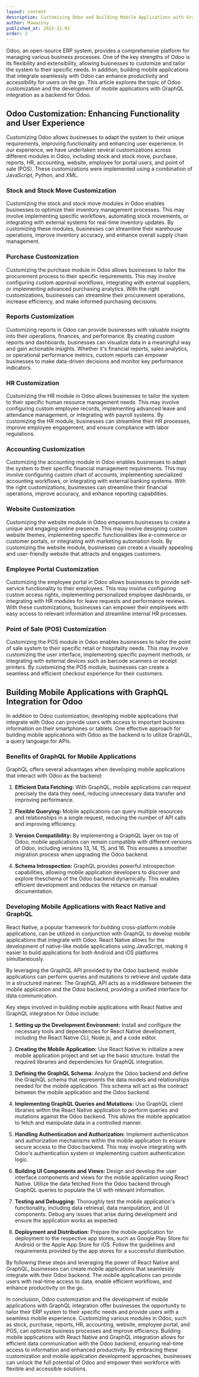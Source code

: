 ```yaml
---
layout: content
description: Customizing Odoo and Building Mobile Applications with GraphQL Integration
author: Mawaziny
published_at: 2022-11-01
order: 2
---
```

Odoo, an open-source ERP system, provides a comprehensive platform for managing various business processes. One of the key strengths of Odoo is its flexibility and extensibility, allowing businesses to customize and tailor the system to their specific needs. In addition, building mobile applications that integrate seamlessly with Odoo can enhance productivity and accessibility for users on the go. This article explores the topic of Odoo customization and the development of mobile applications with GraphQL integration as a backend for Odoo.

## Odoo Customization: Enhancing Functionality and User Experience

Customizing Odoo allows businesses to adapt the system to their unique requirements, improving functionality and enhancing user experience. In our experience, we have undertaken several customizations across different modules in Odoo, including stock and stock move, purchase, reports, HR, accounting, website, employee for portal users, and point of sale (POS). These customizations were implemented using a combination of JavaScript, Python, and XML.

### Stock and Stock Move Customization

Customizing the stock and stock move modules in Odoo enables businesses to optimize their inventory management processes. This may involve implementing specific workflows, automating stock movements, or integrating with external systems for real-time inventory updates. By customizing these modules, businesses can streamline their warehouse operations, improve inventory accuracy, and enhance overall supply chain management.

### Purchase Customization

Customizing the purchase module in Odoo allows businesses to tailor the procurement process to their specific requirements. This may involve configuring custom approval workflows, integrating with external suppliers, or implementing advanced purchasing analytics. With the right customizations, businesses can streamline their procurement operations, increase efficiency, and make informed purchasing decisions.

### Reports Customization

Customizing reports in Odoo can provide businesses with valuable insights into their operations, finances, and performance. By creating custom reports and dashboards, businesses can visualize data in a meaningful way and gain actionable insights. Whether it's financial reports, sales analytics, or operational performance metrics, custom reports can empower businesses to make data-driven decisions and monitor key performance indicators.

### HR Customization

Customizing the HR module in Odoo allows businesses to tailor the system to their specific human resource management needs. This may involve configuring custom employee records, implementing advanced leave and attendance management, or integrating with payroll systems. By customizing the HR module, businesses can streamline their HR processes, improve employee engagement, and ensure compliance with labor regulations.

### Accounting Customization

Customizing the accounting module in Odoo enables businesses to adapt the system to their specific financial management requirements. This may involve configuring custom chart of accounts, implementing specialized accounting workflows, or integrating with external banking systems. With the right customizations, businesses can streamline their financial operations, improve accuracy, and enhance reporting capabilities.

### Website Customization

Customizing the website module in Odoo empowers businesses to create a unique and engaging online presence. This may involve designing custom website themes, implementing specific functionalities like e-commerce or customer portals, or integrating with marketing automation tools. By customizing the website module, businesses can create a visually appealing and user-friendly website that attracts and engages customers.

### Employee Portal Customization

Customizing the employee portal in Odoo allows businesses to provide self-service functionality to their employees. This may involve configuring custom access rights, implementing personalized employee dashboards, or integrating with HR modules for leave requests and performance reviews. With these customizations, businesses can empower their employees with easy access to relevant information and streamline internal HR processes.

### Point of Sale (POS) Customization

Customizing the POS module in Odoo enables businesses to tailor the point of sale system to their specific retail or hospitality needs. This may involve customizing the user interface, implementing specific payment methods, or integrating with external devices such as barcode scanners or receipt printers. By customizing the POS module, businesses can create a seamless and efficient checkout experience for their customers.

## Building Mobile Applications with GraphQL Integration for Odoo

In addition to Odoo customization, developing mobile applications that integrate with Odoo can provide users with access to important business information on their smartphones or tablets. One effective approach for building mobile applications with Odoo as the backend is to utilize GraphQL, a query language for APIs.

### Benefits of GraphQL for Mobile Applications

GraphQL offers several advantages when developing mobile applications that interact with Odoo as the backend:

1. **Efficient Data Fetching:** With GraphQL, mobile applications can request precisely the data they need, reducing unnecessary data transfer and improving performance.

2. **Flexible Querying:** Mobile applications can query multiple resources and relationships in a single request, reducing the number of API calls and improving efficiency.

3. **Version Compatibility:** By implementing a GraphQL layer on top of Odoo, mobile applications can remain compatible with different versions of Odoo, including versions 13, 14, 15, and 16. This ensures a smoother migration process when upgrading the Odoo backend.

4. **Schema Introspection:** GraphQL provides powerful introspection capabilities, allowing mobile application developers to discover and explore theschema of the Odoo backend dynamically. This enables efficient development and reduces the reliance on manual documentation.

### Developing Mobile Applications with React Native and GraphQL

React Native, a popular framework for building cross-platform mobile applications, can be utilized in conjunction with GraphQL to develop mobile applications that integrate with Odoo. React Native allows for the development of native-like mobile applications using JavaScript, making it easier to build applications for both Android and iOS platforms simultaneously.

By leveraging the GraphQL API provided by the Odoo backend, mobile applications can perform queries and mutations to retrieve and update data in a structured manner. The GraphQL API acts as a middleware between the mobile application and the Odoo backend, providing a unified interface for data communication.

Key steps involved in building mobile applications with React Native and GraphQL integration for Odoo include:

1. **Setting up the Development Environment:** Install and configure the necessary tools and dependencies for React Native development, including the React Native CLI, Node.js, and a code editor.

2. **Creating the Mobile Application:** Use React Native to initialize a new mobile application project and set up the basic structure. Install the required libraries and dependencies for GraphQL integration.

3. **Defining the GraphQL Schema:** Analyze the Odoo backend and define the GraphQL schema that represents the data models and relationships needed for the mobile application. This schema will act as the contract between the mobile application and the Odoo backend.

4. **Implementing GraphQL Queries and Mutations:** Use GraphQL client libraries within the React Native application to perform queries and mutations against the Odoo backend. This allows the mobile application to fetch and manipulate data in a controlled manner.

5. **Handling Authentication and Authorization:** Implement authentication and authorization mechanisms within the mobile application to ensure secure access to the Odoo backend. This may involve integrating with Odoo's authentication system or implementing custom authentication logic.

6. **Building UI Components and Views:** Design and develop the user interface components and views for the mobile application using React Native. Utilize the data fetched from the Odoo backend through GraphQL queries to populate the UI with relevant information.

7. **Testing and Debugging:** Thoroughly test the mobile application's functionality, including data retrieval, data manipulation, and UI components. Debug any issues that arise during development and ensure the application works as expected.

8. **Deployment and Distribution:** Prepare the mobile application for deployment to the respective app stores, such as Google Play Store for Android or the Apple App Store for iOS. Follow the guidelines and requirements provided by the app stores for a successful distribution.

By following these steps and leveraging the power of React Native and GraphQL, businesses can create mobile applications that seamlessly integrate with their Odoo backend. The mobile applications can provide users with real-time access to data, enable efficient workflows, and enhance productivity on the go.

In conclusion, Odoo customization and the development of mobile applications with GraphQL integration offer businesses the opportunity to tailor their ERP system to their specific needs and provide users with a seamless mobile experience. Customizing various modules in Odoo, such as stock, purchase, reports, HR, accounting, website, employee portal, and POS, can optimize business processes and improve efficiency. Building mobile applications with React Native and GraphQL integration allows for efficient data communication with the Odoo backend, ensuring real-time access to information and enhanced productivity. By embracing these customization and mobile application development approaches, businesses can unlock the full potential of Odoo and empower their workforce with flexible and accessible solutions.